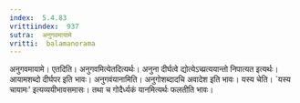 ```yaml
---
index:  5.4.83
vrittiindex:  937
sutra:  अनुगवमायामे
vritti:  balamanorama 
---
```


अनुगवमायामे। एतदिति। अनुगवमित्येतदित्यर्थः। अनुना दीर्घत्वे द्योत्येऽच्प्रत्ययान्तो निपात्यत इत्यर्थः। आयामशब्दो दीर्घपर इति भावः। अनुगवंयानामिति। अनुगोशब्दादचि अवादेश इति भावः। यस्य चेति। `यस्य चायामः' इत्यव्ययीभावसमासः। तथा च गोदैर्ध्यकं यानमित्यर्थः फलतीति भावः। 

